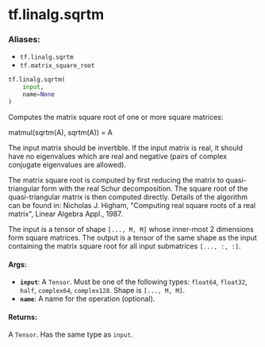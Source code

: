 <div itemscope itemtype="http://developers.google.com/ReferenceObject">
<meta itemprop="name" content="tf.linalg.sqrtm" />
<meta itemprop="path" content="Stable" />
</div>

# tf.linalg.sqrtm

### Aliases:

* `tf.linalg.sqrtm`
* `tf.matrix_square_root`

``` python
tf.linalg.sqrtm(
    input,
    name=None
)
```

Computes the matrix square root of one or more square matrices:

matmul(sqrtm(A), sqrtm(A)) = A

The input matrix should be invertible. If the input matrix is real, it should
have no eigenvalues which are real and negative (pairs of complex conjugate
eigenvalues are allowed).

The matrix square root is computed by first reducing the matrix to 
quasi-triangular form with the real Schur decomposition. The square root 
of the quasi-triangular matrix is then computed directly. Details of 
the algorithm can be found in: Nicholas J. Higham, "Computing real 
square roots of a real matrix", Linear Algebra Appl., 1987.

The input is a tensor of shape `[..., M, M]` whose inner-most 2 dimensions
form square matrices. The output is a tensor of the same shape as the input
containing the matrix square root for all input submatrices `[..., :, :]`.

#### Args:

* <b>`input`</b>: A `Tensor`. Must be one of the following types: `float64`, `float32`, `half`, `complex64`, `complex128`.
    Shape is `[..., M, M]`.
* <b>`name`</b>: A name for the operation (optional).


#### Returns:

A `Tensor`. Has the same type as `input`.